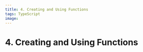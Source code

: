 ```yaml
---
title: 4. Creating and Using Functions
tags: TypeScript
image:
---
```


# 4. Creating and Using Functions
